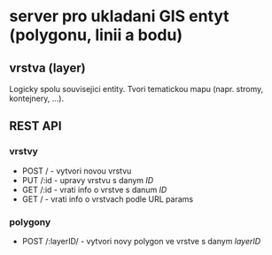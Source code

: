 # server pro ukladani GIS entyt (polygonu, linii a bodu)

## vrstva (layer)

Logicky spolu souvisejici entity.
Tvori tematickou mapu (napr. stromy, kontejnery, ...).

## REST API

### vrstvy

- POST / - vytvori novou vrstvu
- PUT /:id - upravy vrstvu s danym _ID_
- GET /:id - vrati info o vrstve s danum _ID_
- GET / - vrati info o vrstvach podle URL params

### polygony

- POST /:layerID/ - vytvori novy polygon ve vrstve s danym _layerID_
